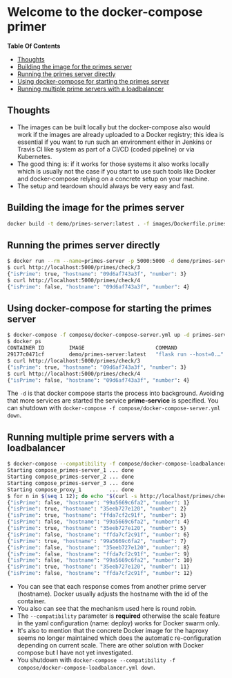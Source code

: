 # Welcome to the docker-compose primer

**Table Of Contents**

 - [Thoughts](#thoughts)
 - [Building the image for the primes server](#building-the-image-for-the-primes-server)
 - [Running the primes server directly](#running-the-primes-server-directly)
 - [Using docker-compose for starting the primes server](#using-dockercompose-for-starting-the-primes-server)
 - [Running multiple prime servers with a loadbalancer](#running-multiple-prime-servers-with-a-loadbalancer)

## Thoughts

 - The images can be built locally but the docker-compose also would work if the images are already uploaded
   to a Docker registry; this idea is essential if you want to run such an environment either in Jenkins or
   Travis CI like system as part of a CI/CD (coded pipeline) or via Kubernetes.
 - The good thing is: if it works for those systems it also works locally which is usually not the case
   if you start to use such tools like Docker and docker-compose relying on a concrete setup on your machine.
 - The setup and teardown should always be very easy and fast.

## Building the image for the primes server

```bash
docker build -t demo/primes-server:latest . -f images/Dockerfile.primes_server
```

## Running the primes server directly

```bash
$ docker run --rm --name=primes-server -p 5000:5000 -d demo/primes-server:latest
$ curl http://localhost:5000/primes/check/3
{"isPrime": true, "hostname": "09d6af743a3f", "number": 3}
$ curl http://localhost:5000/primes/check/4
{"isPrime": false, "hostname": "09d6af743a3f", "number": 4}
```

## Using docker-compose for starting the primes server

```bash
$ docker-compose -f compose/docker-compose-server.yml up -d primes-server
$ docker ps
CONTAINER ID        IMAGE                       COMMAND                  CREATED              STATUS              PORTS                    NAMES
29177c0471cf        demo/primes-server:latest   "flask run --host=0.…"   About a minute ago   Up About a minute   0.0.0.0:5000->5000/tcp   docker-compose-demo_primes-server_1
$ curl http://localhost:5000/primes/check/3
{"isPrime": true, "hostname": "09d6af743a3f", "number": 3}
$ curl http://localhost:5000/primes/check/4
{"isPrime": false, "hostname": "09d6af743a3f", "number": 4}
```

The `-d` is that docker compose starts the process into background.
Avoiding that more services are started the service **prime-service** is specified.
You can shutdown with `docker-compose -f compose/docker-compose-server.yml down`.


## Running multiple prime servers with a loadbalancer

```bash
$ docker-compose --compatibility -f compose/docker-compose-loadbalancer.yml up -d
Starting compose_primes-server_1 ... done
Starting compose_primes-server_2 ... done
Starting compose_primes-server_3 ... done
Starting compose_proxy_1         ... done
$ for n in $(seq 1 12); do echo "$(curl -s http://localhost/primes/check/$n)"; done
{"isPrime": false, "hostname": "99a5669c6fa2", "number": 1}
{"isPrime": true, "hostname": "35eeb727e120", "number": 2}
{"isPrime": true, "hostname": "ffda7cf2c91f", "number": 3}
{"isPrime": false, "hostname": "99a5669c6fa2", "number": 4}
{"isPrime": true, "hostname": "35eeb727e120", "number": 5}
{"isPrime": false, "hostname": "ffda7cf2c91f", "number": 6}
{"isPrime": true, "hostname": "99a5669c6fa2", "number": 7}
{"isPrime": false, "hostname": "35eeb727e120", "number": 8}
{"isPrime": false, "hostname": "ffda7cf2c91f", "number": 9}
{"isPrime": false, "hostname": "99a5669c6fa2", "number": 10}
{"isPrime": true, "hostname": "35eeb727e120", "number": 11}
{"isPrime": false, "hostname": "ffda7cf2c91f", "number": 12}
```

- You can see that each response comes from another prime server (hostname).
  Docker usually adjusts the hostname with the id of the container.
- You also can see that the mechanism used here is round robin.
- The `--compatibility` parameter is **required** otherwise the scale feature
  in the yaml configuration (name: deploy) works for Docker swarm only.
- It's also to mention that the concrete Docker image for the haproxy
  seems no longer maintained which does the automatic re-configuration
  depending on current scale. There are other solution with Docker compose
  but I have not yet investigated.
- You shutdown with `docker-compose --compatibility -f compose/docker-compose-loadbalancer.yml down`.
